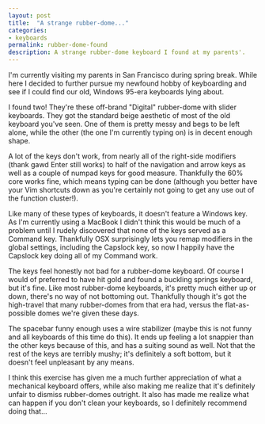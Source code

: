 ```yaml
---
layout: post
title:  "A strange rubber-dome..."
categories:
- keyboards
permalink: rubber-dome-found
description: A strange rubber-dome keyboard I found at my parents'.
---
```


I'm currently visiting my parents in San Francisco during spring break. While here I decided to further pursue my newfound hobby of keyboarding and see if I could find our old, Windows 95-era keyboards lying about.

I found two! They're these off-brand "Digital" rubber-dome with slider keyboards. They got the standard beige aesthetic of most of the old keyboard you've seen. One of them is pretty messy and begs to be left alone, while the other (the one I'm currently typing on) is in decent enough shape.

A lot of the keys don't work, from nearly all of the right-side modifiers (thank gawd Enter still works) to half of the navigation and arrow keys as well as a couple of numpad keys for good measure. Thankfully the 60% core works fine, which means typing can be done (although you better have your Vim shortcuts down as you're certainly not going to get any use out of the function cluster!).

Like many of these types of keyboards, it doesn't feature a Windows key. As I'm currently using a MacBook I didn't think this would be much of a problem until I rudely discovered that none of the keys served as a Command key. Thankfully OSX surprisingly lets you remap modifiers in the global settings, including the Capslock key, so now I happily have the Capslock key doing all of my Command work.

The keys feel honestly not bad for a rubber-dome keyboard. Of course I would of preferred to have hit gold and found a buckling springs keyboard, but it's fine. Like most rubber-dome keyboards, it's pretty much either up or down, there's no way of not bottoming out. Thankfully though it's got the high-travel that many rubber-domes from that era had, versus the flat-as-possible domes we're given these days.

The spacebar funny enough uses a wire stabilizer (maybe this is not funny and all keyboards of this time do this). It ends up feeling a lot snappier than the other keys because of this, and has a suiting sound as well. Not that the rest of the keys are terribly mushy; it's definitely a soft bottom, but it doesn't feel unpleasant by any means.

I think this exercise has given me a much further appreciation of what a mechanical keyboard offers, while also making me realize that it's definitely unfair to dismiss rubber-domes outright. It also has made me realize what can happen if you don't clean your keyboards, so I definitely recommend doing that...